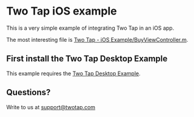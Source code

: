 # Two Tap iOS example

This is a very simple example of integrating Two Tap in an iOS app.

The most interesting file is [Two Tap - iOS Example/BuyViewController.m](https://github.com/sradu/twotap-ios-example/blob/master/Two%20Tap%20-%20iOS%20Example/BuyViewController.m).

## First install the Two Tap Desktop Example

This example requires the [Two Tap Desktop Example](https://github.com/sradu/twotap-web-example).

## Questions?

Write to us at support@twotap.com
